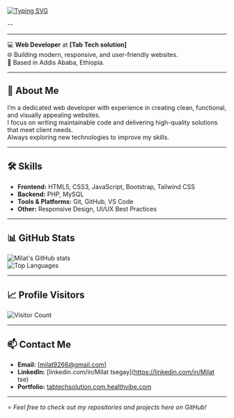 <!-- Animated Typing Effect -->
[![Typing SVG](https://readme-typing-svg.herokuapp.com?font=Fira+Code&pause=1000&color=00F7FF&width=435&lines=Hi+there%2C+I'm+Milat+%F0%9F%91%8B;Web+Developer+at+[Tab+tech+solution];Passionate+about+Web+Development;Always+Learning+New+Technologies)](https://git.io/typing-svg)

--

---

💻 **Web Developer** at **[Tab Tech solution]**  
🌐 Building modern, responsive, and user-friendly websites.  
📍 Based in Addis Ababa, Ethiopia.  

---

## 🚀 About Me
I’m a dedicated web developer with experience in creating clean, functional, and visually appealing websites.  
I focus on writing maintainable code and delivering high-quality solutions that meet client needs.  
Always exploring new technologies to improve my skills.  

---

## 🛠 Skills
- **Frontend:** HTML5, CSS3, JavaScript, Bootstrap, Tailwind CSS  
- **Backend:** PHP, MySQL  
- **Tools & Platforms:** Git, GitHub, VS Code  
- **Other:** Responsive Design, UI/UX Best Practices  

---

## 📊 GitHub Stats
![Milat's GitHub stats](https://github-readme-stats.vercel.app/api?username=YOUR_GITHUB_USERNAME&show_icons=true&theme=tokyonight)  
![Top Languages](https://github-readme-stats.vercel.app/api/top-langs/?username=YOUR_GITHUB_USERNAME&layout=compact&theme=tokyonight)  

---

## 📈 Profile Visitors
![Visitor Count](https://komarev.com/ghpvc/?username=YOUR_GITHUB_USERNAME&color=blue&style=for-the-badge)  

---

## 📫 Contact Me
- **Email:** [milat9266@gmail.com]  
- **LinkedIn:** [linkedin.com/in/Milat tsegay](https://linkedin.com/in/Milat tse)  
- **Portfolio:** [tabtechsolution.com.healthvibe.com](https://tabtechsolution.com.healthvibe.com)  

---

⭐ *Feel free to check out my repositories and projects here on GitHub!*
